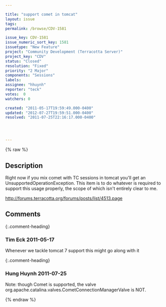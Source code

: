 ```yaml
---

title: "support comet in tomcat"
layout: issue
tags: 
permalink: /browse/CDV-1581

issue_key: CDV-1581
issue_numeric_sort_key: 1581
issuetype: "New Feature"
project: "Community Development (Terracotta Server)"
project_key: "CDV"
status: "Closed"
resolution: "Fixed"
priority: "2 Major"
components: "Sessions"
labels: 
assignee: "hhuynh"
reporter: "teck"
votes:  0
watchers: 0

created: "2011-05-17T19:59:49.000-0400"
updated: "2012-07-27T19:59:51.000-0400"
resolved: "2011-07-25T22:16:17.000-0400"




---
```


{% raw %}

## Description

<div markdown="1" class="description">

Right now if you mix comet with TC sessions in tomcat you'll get an UnsupportedOperationException. This item is to do whatever is required to support this usage properly, the scope of which isn't entirely clear to me.

http://forums.terracotta.org/forums/posts/list/4513.page



</div>

## Comments


{:.comment-heading}
### **Tim Eck** <span class="date">2011-05-17</span>

<div markdown="1" class="comment">

Whenever we tackle tomcat 7 support this might go along with it 


</div>


{:.comment-heading}
### **Hung Huynh** <span class="date">2011-07-25</span>

<div markdown="1" class="comment">

Note: though Comet is supported, the valve org.apache.catalina.valves.CometConnectionManagerValve is NOT.


</div>



{% endraw %}
